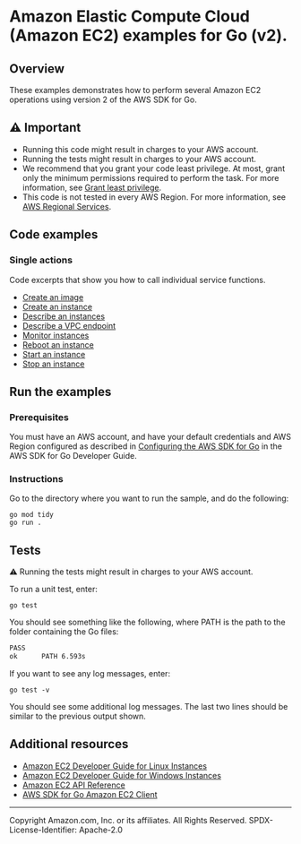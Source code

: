 # Amazon Elastic Compute Cloud (Amazon EC2) examples for  Go (v2).

## Overview

These examples demonstrates how to perform several Amazon EC2 operations
using version 2 of the AWS SDK for Go.

## ⚠️ Important

- Running this code might result in charges to your AWS account.
- Running the tests might result in charges to your AWS account.
- We recommend that you grant your code least privilege. At most, grant only
  the minimum permissions required to perform the task. For more information,
  see [Grant least privilege](https://docs.aws.amazon.com/IAM/latest/UserGuide/best-practices.html#grant-least-privilege).
- This code is not tested in every AWS Region. For more information, see [AWS Regional Services](https://aws.amazon.com/about-aws/global-infrastructure/regional-product-services/).

## Code examples

### Single actions

Code excerpts that show you how to call individual service functions.

- [Create an image](C:\Users\igsmith\source\repos\aws-doc-sdk-examples\gov2\ec2\common\CreateImagev2.go)
- [Create an instance](C:\Users\igsmith\source\repos\aws-doc-sdk-examples\gov2\ec2\common\CreateInstancev2.go)
- [Describe an instances](C:\Users\igsmith\source\repos\aws-doc-sdk-examples\gov2\ec2\common\DescribeInstancesv2.go)
- [Describe a VPC endpoint](C:\Users\igsmith\source\repos\aws-doc-sdk-examples\gov2\ec2\common\DescribeVPCEndpointsv2.go)
- [Monitor instances](C:\Users\igsmith\source\repos\aws-doc-sdk-examples\gov2\ec2\common\MonitorInstancesv2.go)
- [Reboot an instance](C:\Users\igsmith\source\repos\aws-doc-sdk-examples\gov2\ec2\common\RebootInstancesv2.go)
- [Start an instance](C:\Users\igsmith\source\repos\aws-doc-sdk-examples\gov2\ec2\common\StartInstancesv2.go)
- [Stop an instance](C:\Users\igsmith\source\repos\aws-doc-sdk-examples\gov2\ec2\common\StopInstancesv2.go)

## Run the examples

### Prerequisites

You must have an AWS account, and have your default credentials and AWS Region
configured as described in
[Configuring the AWS SDK for Go](https://docs.aws.amazon.com/sdk-for-go/v1/developer-guide/configuring-sdk.html)
in the AWS SDK for Go Developer Guide.

### Instructions

Go to the directory where you want to run the sample, and do the following:

```
go mod tidy
go run .
```

## Tests

⚠️ Running the tests might result in charges to your AWS account.

To run a unit test, enter:

`go test`

You should see something like the following,
where PATH is the path to the folder containing the Go files:

```sh
PASS
ok      PATH 6.593s
```

If you want to see any log messages, enter:

`go test -v`

You should see some additional log messages.
The last two lines should be similar to the previous output shown.

## Additional resources

- [Amazon EC2 Developer Guide for Linux Instances](https://docs.aws.amazon.com/AWSEC2/latest/UserGuide/concepts.html)
- [Amazon EC2 Developer Guide for Windows Instances](https://docs.aws.amazon.com/AWSEC2/latest/WindowsGuide/concepts.html)
- [Amazon EC2 API Reference](https://docs.aws.amazon.com/AWSEC2/latest/APIReference/Welcome.html)
- [AWS SDK for Go Amazon EC2 Client](https://pkg.go.dev/github.com/aws/aws-sdk-go-v2/service/ec2)

---

Copyright Amazon.com, Inc. or its affiliates. All Rights Reserved. SPDX-License-Identifier: Apache-2.0
